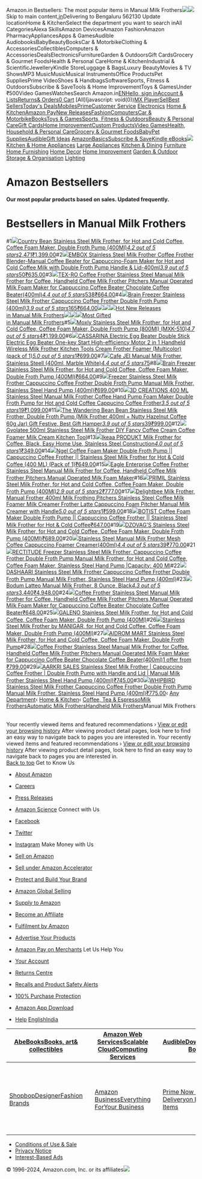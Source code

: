 Amazon.in Bestsellers: The most popular items in Manual Milk Frothers![](//fls-eu.amazon.in/1/batch/1/OP/A21TJRUUN4KGV:257-4543236-4281158:NM6989FAN5HBY8SCHG09$uedata=s:%2Frd%2Fuedata%3Fstaticb%26id%3DNM6989FAN5HBY8SCHG09:0)![](https://m.media-amazon.com/images/G/31/gno/sprites/nav-sprite-global-1x-reorg-privacy._CB541718031_.png)Skip to main content[.in](/ref=nav_logo)Delivering to Bengaluru 562130  Update locationHome & KitchenSelect the department you want to search inAll CategoriesAlexa SkillsAmazon DevicesAmazon FashionAmazon PharmacyAppliancesApps & GamesAudible AudiobooksBabyBeautyBooksCar & MotorbikeClothing & AccessoriesCollectiblesComputers & AccessoriesDealsElectronicsFurnitureGarden & OutdoorsGift CardsGrocery & Gourmet FoodsHealth & Personal CareHome & KitchenIndustrial & ScientificJewelleryKindle StoreLuggage & BagsLuxury BeautyMovies & TV ShowsMP3 MusicMusicMusical InstrumentsOffice ProductsPet SuppliesPrime VideoShoes & HandbagsSoftwareSports, Fitness & OutdoorsSubscribe & SaveTools & Home ImprovementToys & GamesUnder ₹500Video GamesWatchesSearch Amazon.in[EN](/customer-preferences/edit?ie=UTF8&preferencesReturnUrl=%2F&ref_=topnav_lang)[Hello, sign inAccount & Lists](https://www.amazon.in/ap/signin?openid.pape.max_auth_age=0&openid.return_to=https%3A%2F%2Fwww.amazon.in%2Fgp%2Fbestsellers%2Fkitchen%2F51396875031%2Fref%3Dzg_bs_nav_kitchen_3_51396874031%2F%3Fie%3DUTF8%26ref_%3Dnav_ya_signin&openid.identity=http%3A%2F%2Fspecs.openid.net%2Fauth%2F2.0%2Fidentifier_select&openid.assoc_handle=inflex&openid.mode=checkid_setup&openid.claimed_id=http%3A%2F%2Fspecs.openid.net%2Fauth%2F2.0%2Fidentifier_select&openid.ns=http%3A%2F%2Fspecs.openid.net%2Fauth%2F2.0)[Returns& Orders](/gp/css/order-history?ref_=nav_orders_first)[0 Cart](/gp/cart/view.html?ref_=nav_cart) [All](javascript: void(0))[MX Player](/minitv?ref_=nav_avod_desktop_topnav)[Sell](/b/32702023031?node=32702023031&ld=AZINSOANavDesktop_T3&ref_=nav_cs_sell_T3)[Best Sellers](/gp/bestsellers/?ref_=nav_cs_bestsellers)[Today's Deals](/deals?ref_=nav_cs_gb)[Mobiles](/mobile-phones/b/?ie=UTF8&node=1389401031&ref_=nav_cs_mobiles)[Prime](/prime?ref_=nav_cs_primelink_nonmember)[Customer Service](/gp/help/customer/display.html?nodeId=200507590&ref_=nav_cs_help) [Electronics](/electronics/b/?ie=UTF8&node=976419031&ref_=nav_cs_electronics) [Home & Kitchen](/Home-Kitchen/b/?ie=UTF8&node=976442031&ref_=nav_cs_home)[Amazon Pay](/gp/sva/dashboard?ref_=nav_cs_apay)[New Releases](/gp/new-releases/?ref_=nav_cs_newreleases)[Fashion](/gp/browse.html?node=6648217031&ref_=nav_cs_fashion)[Computers](/computers-and-accessories/b/?ie=UTF8&node=976392031&ref_=nav_cs_pc)[Car & Motorbike](/Car-Motorbike-Store/b/?ie=UTF8&node=4772060031&ref_=nav_cs_automotive)[Books](/Books/b/?ie=UTF8&node=976389031&ref_=nav_cs_books)[Toys & Games](/Toys-Games/b/?ie=UTF8&node=1350380031&ref_=nav_cs_toys)[Sports, Fitness & Outdoors](/Sports/b/?ie=UTF8&node=1984443031&ref_=nav_cs_sports)[Beauty & Personal Care](/beauty/b/?ie=UTF8&node=1355016031&ref_=nav_cs_beauty)[Gift Cards](/gift-card-store/b/?ie=UTF8&node=3704982031&ref_=nav_cs_gc)[Home Improvement](/Home-Improvement/b/?ie=UTF8&node=4286640031&ref_=nav_cs_hi)[Custom Products](/Amazon-Custom/b/?ie=UTF8&node=32615889031&ref_=nav_cs_custom)[Video Games](/video-games/b/?ie=UTF8&node=976460031&ref_=nav_cs_video_games)[Health, Household & Personal Care](/health-and-personal-care/b/?ie=UTF8&node=1350384031&ref_=nav_cs_hpc)[Grocery & Gourmet Foods](/Gourmet-Specialty-Foods/b/?ie=UTF8&node=2454178031&ref_=nav_cs_grocery)[Baby](/Baby/b/?ie=UTF8&node=1571274031&ref_=nav_cs_baby)[Pet Supplies](/Pet-Supplies/b/?ie=UTF8&node=2454181031&ref_=nav_cs_pets)[Audible](/Audible-Books-and-Originals/b/?ie=UTF8&node=17941593031&ref_=nav_cs_audible)[Gift Ideas](/gcx/-/gfhz/?ref_=nav_cs_giftfinder) [AmazonBasics](/b/?node=6637738031&ref_=nav_cs_amazonbasics)[Subscribe & Save](/auto-deliveries/landing?ref_=nav_cs_sns)[Kindle eBooks](/Kindle-eBooks/b/?ie=UTF8&node=1634753031&ref_=nav_cs_kindle_books)[![](https://m.media-amazon.com/images/G/31/img16/furniture/megamenu/home_logo._CB485947101_.png)](/Home-Kitchen/b/?ie=UTF8&node=976442031&ref_=topnav_storetab_top_hk_mega) [Kitchen & Home Appliances](/b/?_encoding=UTF8&node=4951860031&ref_=sv_top_hk_mega_1)  [Large Appliances](/b/?_encoding=UTF8&node=1380263031&ref_=sv_top_hk_mega_2)  [Kitchen & Dining](/b/?_encoding=UTF8&node=5925789031&ref_=sv_top_hk_mega_3)  [Furniture](/b/?_encoding=UTF8&node=1380441031&ref_=sv_top_hk_mega_4)  [Home Furnishing](/b/?_encoding=UTF8&node=1380442031&ref_=sv_top_hk_mega_5)  [Home Decor](/b/?_encoding=UTF8&node=1380374031&ref_=sv_top_hk_mega_6)  [Home Improvement](/b/?_encoding=UTF8&node=4286640031&ref_=sv_top_hk_mega_7)  [Garden & Outdoor](/b/?_encoding=UTF8&node=2454175031&ref_=sv_top_hk_mega_8)  [Storage & Organisation](/b/?_encoding=UTF8&node=1380510031&ref_=sv_top_hk_mega_9)  [Lighting](/b/?_encoding=UTF8&node=1380485031&ref_=sv_top_hk_mega_10) 

Amazon Bestsellers
==================

#### Our most popular products based on sales. Updated frequently.

Bestsellers in Manual Milk Frothers
===================================

#1[![](https://images-eu.ssl-images-amazon.com/images/I/61uHi4M2VdL._AC_UL300_SR300,200_.jpg)](/Country-Bean-Stainless-Frother-Double/dp/B08MVF6KB5/ref=zg_bs_g_51396875031_d_sccl_1/257-4543236-4281158?psc=1)[Country Bean Stainless Steel Milk Frother, for Hot and Cold Coffee, Coffee Foam Maker, Double Froth Pump (400Ml)](/Country-Bean-Stainless-Frother-Double/dp/B08MVF6KB5/ref=zg_bs_g_51396875031_d_sccl_1/257-4543236-4281158?psc=1)[*4.2 out of 5 stars*2,471](/product-reviews/B08MVF6KB5/ref=zg_bs_g_51396875031_d_sccl_1_cr/257-4543236-4281158)[₹1,399.00](/Country-Bean-Stainless-Frother-Double/dp/B08MVF6KB5/ref=zg_bs_g_51396875031_d_sccl_1/257-4543236-4281158?psc=1)#2[![](https://images-eu.ssl-images-amazon.com/images/I/616NiEliZuL._AC_UL300_SR300,200_.jpg)](/EMBOX-Frother-Coffee-Blender-Manual-Cappuccino-Foam/dp/B0C2QPYHWD/ref=zg_bs_g_51396875031_d_sccl_2/257-4543236-4281158?psc=1)[EMBOX Stainless Steel Milk Frother Coffee Frother Blender-Manual Coffee Beater for Cappuccino-Foam Maker for Hot and Cold Coffee Milk with Double Froth Pump Handle & Lid-400ml](/EMBOX-Frother-Coffee-Blender-Manual-Cappuccino-Foam/dp/B0C2QPYHWD/ref=zg_bs_g_51396875031_d_sccl_2/257-4543236-4281158?psc=1)[*3.9 out of 5 stars*50](/product-reviews/B0C2QPYHWD/ref=zg_bs_g_51396875031_d_sccl_2_cr/257-4543236-4281158)[₹635.00](/EMBOX-Frother-Coffee-Blender-Manual-Cappuccino-Foam/dp/B0C2QPYHWD/ref=zg_bs_g_51396875031_d_sccl_2/257-4543236-4281158?psc=1)#3[![](https://images-eu.ssl-images-amazon.com/images/I/61pk8Zw+q5L._AC_UL300_SR300,200_.jpg)](/TEX-RO-Stainless-Milk-Cappuccino-Chocolate/dp/B0BC63367L/ref=zg_bs_g_51396875031_d_sccl_3/257-4543236-4281158?psc=1)[TEX-RO Coffee Frother Stainless Steel Manual Milk Frother for Coffee, Handheld Coffee Milk Frother Pitchers,Manual Operated Milk Foam Maker for Cappuccino Coffee Beater Chocolate Coffee Beater(400ml)](/TEX-RO-Stainless-Milk-Cappuccino-Chocolate/dp/B0BC63367L/ref=zg_bs_g_51396875031_d_sccl_3/257-4543236-4281158?psc=1)[*4.4 out of 5 stars*538](/product-reviews/B0BC63367L/ref=zg_bs_g_51396875031_d_sccl_3_cr/257-4543236-4281158)[₹664.00](/TEX-RO-Stainless-Milk-Cappuccino-Chocolate/dp/B0BC63367L/ref=zg_bs_g_51396875031_d_sccl_3/257-4543236-4281158?psc=1)#4[![](https://images-eu.ssl-images-amazon.com/images/I/71y+QdG-hdL._AC_UL300_SR300,200_.jpg)](/Brain-Freezer-Stainless-Frother-Cappuccino/dp/B08FC8R21X/ref=zg_bs_g_51396875031_d_sccl_4/257-4543236-4281158?psc=1)[Brain Freezer Stainless Steel Milk Frother Cappuccino Coffee Frother Double Froth Pump (400ml)](/Brain-Freezer-Stainless-Frother-Cappuccino/dp/B08FC8R21X/ref=zg_bs_g_51396875031_d_sccl_4/257-4543236-4281158?psc=1)[*3.9 out of 5 stars*165](/product-reviews/B08FC8R21X/ref=zg_bs_g_51396875031_d_sccl_4_cr/257-4543236-4281158)[₹664.00](/Brain-Freezer-Stainless-Frother-Cappuccino/dp/B08FC8R21X/ref=zg_bs_g_51396875031_d_sccl_4/257-4543236-4281158?psc=1)[![](https://m.media-amazon.com/images/I/31T7Y0LsBKL.jpg)![](https://m.media-amazon.com/images/I/41L9abPThcL.jpg)![](https://m.media-amazon.com/images/I/414-wKfnSEL.jpg)Hot New Releases  
in Manual Milk Frothers](/gp/new-releases/kitchen/51396875031/ref=zg_bs_tab_t_kitchen_bsnr)[![](https://m.media-amazon.com/images/I/419ennIUPML.jpg)![](https://m.media-amazon.com/images/I/31qjWl19j4L.jpg)![](https://m.media-amazon.com/images/I/41zdDqGxLrL.jpg)Most Gifted  
in Manual Milk Frothers](/gp/most-gifted/kitchen/51396875031/ref=zg_bs_tab_t_kitchen_mg)#5[![](https://images-eu.ssl-images-amazon.com/images/I/415DnxRV4DL._AC_UL300_SR300,200_.jpg)](/Stainless-Frother-Handheld-Pitchers-MXK-510/dp/B0BJF6179V/ref=zg_bs_g_51396875031_d_sccl_5/257-4543236-4281158?psc=1)[Moxly Stainless Steel Milk Frother, for Hot and Cold Coffee, Coffee Foam Maker, Double Froth Pump (800Ml) (MXK-510)](/Stainless-Frother-Handheld-Pitchers-MXK-510/dp/B0BJF6179V/ref=zg_bs_g_51396875031_d_sccl_5/257-4543236-4281158?psc=1)[*4.7 out of 5 stars*4](/product-reviews/B0BJF6179V/ref=zg_bs_g_51396875031_d_sccl_5_cr/257-4543236-4281158)[₹1,199.00](/Stainless-Frother-Handheld-Pitchers-MXK-510/dp/B0BJF6179V/ref=zg_bs_g_51396875031_d_sccl_5/257-4543236-4281158?psc=1)#6[![](https://images-eu.ssl-images-amazon.com/images/I/31T7Y0LsBKL._AC_UL300_SR300,200_.jpg)](/CASSARINA-Electric-High-efficiency-Handheld-Multicolor/dp/B0DJJVSHG7/ref=zg_bs_g_51396875031_d_sccl_6/257-4543236-4281158?psc=1)[CASSARINA Electric Egg Beater Double Stick Electric Egg Beater One-key Start High-efficiency Motor 2 in 1 Handheld Wireless Milk Frother Kitchen Tools Cream Frother Foamer (Multicolor) (pack of 1)](/CASSARINA-Electric-High-efficiency-Handheld-Multicolor/dp/B0DJJVSHG7/ref=zg_bs_g_51396875031_d_sccl_6/257-4543236-4281158?psc=1)[*5.0 out of 5 stars*1](/product-reviews/B0DJJVSHG7/ref=zg_bs_g_51396875031_d_sccl_6_cr/257-4543236-4281158)[₹699.00](/CASSARINA-Electric-High-efficiency-Handheld-Multicolor/dp/B0DJJVSHG7/ref=zg_bs_g_51396875031_d_sccl_6/257-4543236-4281158?psc=1)#7[![](https://images-eu.ssl-images-amazon.com/images/I/61VUdYjV6HL._AC_UL300_SR300,200_.jpg)](/Cafe-JEI-Manual-Frother-Stainless/dp/B09MSJ722B/ref=zg_bs_g_51396875031_d_sccl_7/257-4543236-4281158?psc=1)[Cafe JEI Manual Milk Frother, Stainless Steell (400ml, Marble White)](/Cafe-JEI-Manual-Frother-Stainless/dp/B09MSJ722B/ref=zg_bs_g_51396875031_d_sccl_7/257-4543236-4281158?psc=1)[*4.4 out of 5 stars*75](/product-reviews/B09MSJ722B/ref=zg_bs_g_51396875031_d_sccl_7_cr/257-4543236-4281158)#8[![](https://images-eu.ssl-images-amazon.com/images/I/71y+QdG-hdL._AC_UL300_SR300,200_.jpg)](/Brain-Freezer-Stainless-Frother-Coffee/dp/B0D7LWDFWH/ref=zg_bs_g_51396875031_d_sccl_8/257-4543236-4281158?psc=1)[Brain Freezer Stainless Steel Milk Frother, for Hot and Cold Coffee, Coffee Foam Maker, Double Froth Pump (400Ml)](/Brain-Freezer-Stainless-Frother-Coffee/dp/B0D7LWDFWH/ref=zg_bs_g_51396875031_d_sccl_8/257-4543236-4281158?psc=1)[₹664.00](/Brain-Freezer-Stainless-Frother-Coffee/dp/B0D7LWDFWH/ref=zg_bs_g_51396875031_d_sccl_8/257-4543236-4281158?psc=1)#9[![](https://images-eu.ssl-images-amazon.com/images/I/51GpjQwc2hL._AC_UL300_SR300,200_.jpg)](/Freezer-Stainless-Frother-Cappuccino-Coffee/dp/B0CJLRKHY6/ref=zg_bs_g_51396875031_d_sccl_9/257-4543236-4281158?psc=1)[Freezer Stainless Steel Milk Frother Cappuccino Coffee Frother Double Froth Pump Manual Milk Frother, Stainless Steel Hand Pump (400ml)](/Freezer-Stainless-Frother-Cappuccino-Coffee/dp/B0CJLRKHY6/ref=zg_bs_g_51396875031_d_sccl_9/257-4543236-4281158?psc=1)[₹699.00](/Freezer-Stainless-Frother-Cappuccino-Coffee/dp/B0CJLRKHY6/ref=zg_bs_g_51396875031_d_sccl_9/257-4543236-4281158?psc=1)#10[![](https://images-eu.ssl-images-amazon.com/images/I/41oz6NOOw4L._AC_UL300_SR300,200_.jpg)](/3D-Creations-Stainless-Frother-Coffee/dp/B09M911GK8/ref=zg_bs_g_51396875031_d_sccl_10/257-4543236-4281158?psc=1)[3D CREATIONS 400 ML Stainless Steel Manual Milk Frother Coffee Hand Pump Foam Maker Double Froth Pump for Hot and Cold Coffee Cappucino Coffee Frother](/3D-Creations-Stainless-Frother-Coffee/dp/B09M911GK8/ref=zg_bs_g_51396875031_d_sccl_10/257-4543236-4281158?psc=1)[*3.5 out of 5 stars*19](/product-reviews/B09M911GK8/ref=zg_bs_g_51396875031_d_sccl_10_cr/257-4543236-4281158)[₹1,099.00](/3D-Creations-Stainless-Frother-Coffee/dp/B09M911GK8/ref=zg_bs_g_51396875031_d_sccl_10/257-4543236-4281158?psc=1)#11[![](https://images-eu.ssl-images-amazon.com/images/I/61uGtkatQuL._AC_UL300_SR300,200_.jpg)](/Wandering-Bean-Stainless-Frother-Hazelnut/dp/B09KRJFKTH/ref=zg_bs_g_51396875031_d_sccl_11/257-4543236-4281158?psc=1)[The Wandering Bean Bean Stainless Steel Milk Frother, Double Froth Pump (Milk Frother 400ml + Nutty Hazelnut Coffee 60g Jar) Gift Festive, Best Gift Hamper](/Wandering-Bean-Stainless-Frother-Hazelnut/dp/B09KRJFKTH/ref=zg_bs_g_51396875031_d_sccl_11/257-4543236-4281158?psc=1)[*3.9 out of 5 stars*39](/product-reviews/B09KRJFKTH/ref=zg_bs_g_51396875031_d_sccl_11_cr/257-4543236-4281158)[₹999.00](/Wandering-Bean-Stainless-Frother-Hazelnut/dp/B09KRJFKTH/ref=zg_bs_g_51396875031_d_sccl_11/257-4543236-4281158?psc=1)#12[![](https://images-eu.ssl-images-amazon.com/images/I/51jbK5ivz3L._AC_UL300_SR300,200_.jpg)](/Gvolatee-Stainless-Frother-Coffee-Kitchen/dp/B0BGLPYK1H/ref=zg_bs_g_51396875031_d_sccl_12/257-4543236-4281158?psc=1)[Gvolatee 500ml Stainless Steel Milk Frother DIY Fancy Coffee Cream Coffee Foamer Milk Cream Kitchen Tool](/Gvolatee-Stainless-Frother-Coffee-Kitchen/dp/B0BGLPYK1H/ref=zg_bs_g_51396875031_d_sccl_12/257-4543236-4281158?psc=1)#13[![](https://images-eu.ssl-images-amazon.com/images/I/419xLu45J6L._AC_UL300_SR300,200_.jpg)](/PRODUKT-Frother-Coffee-Stainless-Construction/dp/B0D5BBWLGK/ref=zg_bs_g_51396875031_d_sccl_13/257-4543236-4281158?psc=1)[Ikeaa PRODUKT Milk Frother for Coffee, Black, Easy Home Use, Stainless Steel Construction](/PRODUKT-Frother-Coffee-Stainless-Construction/dp/B0D5BBWLGK/ref=zg_bs_g_51396875031_d_sccl_13/257-4543236-4281158?psc=1)[*4.0 out of 5 stars*1](/product-reviews/B0D5BBWLGK/ref=zg_bs_g_51396875031_d_sccl_13_cr/257-4543236-4281158)[₹349.00](/PRODUKT-Frother-Coffee-Stainless-Construction/dp/B0D5BBWLGK/ref=zg_bs_g_51396875031_d_sccl_13/257-4543236-4281158?psc=1)#14[![](https://images-eu.ssl-images-amazon.com/images/I/51UgtiP1AFL._AC_UL300_SR300,200_.jpg)](/Coffee-Double-Cappuccino-Frother-Stainless/dp/B0C69RR6QY/ref=zg_bs_g_51396875031_d_sccl_14/257-4543236-4281158?psc=1)[Ngel Coffee Foam Maker Double Froth Pump || Cappuccino Coffee Frother || Stainless Steel Milk Frother for Hot & Cold Coffee (400 ML) (Pack of 1)](/Coffee-Double-Cappuccino-Frother-Stainless/dp/B0C69RR6QY/ref=zg_bs_g_51396875031_d_sccl_14/257-4543236-4281158?psc=1)[₹649.00](/Coffee-Double-Cappuccino-Frother-Stainless/dp/B0C69RR6QY/ref=zg_bs_g_51396875031_d_sccl_14/257-4543236-4281158?psc=1)#15[![](https://images-eu.ssl-images-amazon.com/images/I/41L9abPThcL._AC_UL300_SR300,200_.jpg)](/Enterprise-Stainless-Handheld-Pitchers-Operated/dp/B0DPXFJJKB/ref=zg_bs_g_51396875031_d_sccl_15/257-4543236-4281158?psc=1)[Eagle Enterprise Coffee Frother Stainless Steel Manual Milk Frother for Coffee, Handheld Coffee Milk Frother Pitchers,Manual Operated Milk Foam Maker](/Enterprise-Stainless-Handheld-Pitchers-Operated/dp/B0DPXFJJKB/ref=zg_bs_g_51396875031_d_sccl_15/257-4543236-4281158?psc=1)#16[![](https://images-eu.ssl-images-amazon.com/images/I/41XJ2ZP9T1L._AC_UL300_SR300,200_.jpg)](/PRIMIL-Stainless-Frother-Coffee-Double/dp/B0CKHKVTN1/ref=zg_bs_g_51396875031_d_sccl_16/257-4543236-4281158?psc=1)[PRIMIL Stainless Steel Milk Frother, for Hot and Cold Coffee, Coffee Foam Maker, Double Froth Pump (400Ml)](/PRIMIL-Stainless-Frother-Coffee-Double/dp/B0CKHKVTN1/ref=zg_bs_g_51396875031_d_sccl_16/257-4543236-4281158?psc=1)[*2.9 out of 5 stars*2](/product-reviews/B0CKHKVTN1/ref=zg_bs_g_51396875031_d_sccl_16_cr/257-4543236-4281158)[₹777.00](/PRIMIL-Stainless-Frother-Coffee-Double/dp/B0CKHKVTN1/ref=zg_bs_g_51396875031_d_sccl_16/257-4543236-4281158?psc=1)#17[![](https://images-eu.ssl-images-amazon.com/images/I/71yDWqlDq9L._AC_UL300_SR300,200_.jpg)](/Delightbee-Milk-Frothing-Stainless-Cappuccino/dp/B0DQKRNVDG/ref=zg_bs_g_51396875031_d_sccl_17/257-4543236-4281158?psc=1)[Delightbee Milk Frother, Manual Frother 400ml Milk Frothing Pitchers Stainless Steel Coffee Milk Foamer Milk Creamer Frother Latte Cappuccino Foam Pitcher Manual Milk Creamer with Handle](/Delightbee-Milk-Frothing-Stainless-Cappuccino/dp/B0DQKRNVDG/ref=zg_bs_g_51396875031_d_sccl_17/257-4543236-4281158?psc=1)[*5.0 out of 5 stars*1](/product-reviews/B0DQKRNVDG/ref=zg_bs_g_51396875031_d_sccl_17_cr/257-4543236-4281158)[₹599.00](/Delightbee-Milk-Frothing-Stainless-Cappuccino/dp/B0DQKRNVDG/ref=zg_bs_g_51396875031_d_sccl_17/257-4543236-4281158?psc=1)#18[![](https://images-eu.ssl-images-amazon.com/images/I/51s3-uZvi4L._AC_UL300_SR300,200_.jpg)](/BOTIST-Coffee-Cappuccino-Frother-Stainless/dp/B0C71DLQKT/ref=zg_bs_g_51396875031_d_sccl_18/257-4543236-4281158?psc=1)[BOTIST Coffee Foam Maker Double Froth Pump || Cappuccino Coffee Frother || Stainless Steel Milk Frother for Hot & Cold Coffee](/BOTIST-Coffee-Cappuccino-Frother-Stainless/dp/B0C71DLQKT/ref=zg_bs_g_51396875031_d_sccl_18/257-4543236-4281158?psc=1)[₹647.00](/BOTIST-Coffee-Cappuccino-Frother-Stainless/dp/B0C71DLQKT/ref=zg_bs_g_51396875031_d_sccl_18/257-4543236-4281158?psc=1)#19[![](https://images-eu.ssl-images-amazon.com/images/I/31quy5vOv+L._AC_UL300_SR300,200_.jpg)](/DZOVAGS-Stainless-Frother-Coffee-Double/dp/B0D2LKT48M/ref=zg_bs_g_51396875031_d_sccl_19/257-4543236-4281158?psc=1)[DZOVAG'S Stainless Steel Milk Frother, for Hot and Cold Coffee, Coffee Foam Maker, Double Froth Pump (400Ml)](/DZOVAGS-Stainless-Frother-Coffee-Double/dp/B0D2LKT48M/ref=zg_bs_g_51396875031_d_sccl_19/257-4543236-4281158?psc=1)[₹689.00](/DZOVAGS-Stainless-Frother-Coffee-Double/dp/B0D2LKT48M/ref=zg_bs_g_51396875031_d_sccl_19/257-4543236-4281158?psc=1)#20[![](https://images-eu.ssl-images-amazon.com/images/I/61tcH2IbNvL._AC_UL300_SR300,200_.jpg)](/Stainless-Manual-Frother-Cappuccino-Creamer/dp/B08DQSP4T8/ref=zg_bs_g_51396875031_d_sccl_20/257-4543236-4281158?psc=1)[Stainless Steel Manual Milk Frother Mesh Coffee Cappuccino Foamer Creamer(400ml)](/Stainless-Manual-Frother-Cappuccino-Creamer/dp/B08DQSP4T8/ref=zg_bs_g_51396875031_d_sccl_20/257-4543236-4281158?psc=1)[*4.4 out of 5 stars*39](/product-reviews/B08DQSP4T8/ref=zg_bs_g_51396875031_d_sccl_20_cr/257-4543236-4281158)[₹770.00](/Stainless-Manual-Frother-Cappuccino-Creamer/dp/B08DQSP4T8/ref=zg_bs_g_51396875031_d_sccl_20/257-4543236-4281158?psc=1)#21[![](https://images-eu.ssl-images-amazon.com/images/I/61mB4QjlofL._AC_UL300_SR300,200_.jpg)](/RECTITUDE-Stainless-Milk-Cappuccino-Capacity/dp/B0CVQ7849F/ref=zg_bs_g_51396875031_d_sccl_21/257-4543236-4281158?psc=1)[RECTITUDE Freezer Stainless Steel Milk Frother, Cappuccino Coffee Frother Double Froth Pump Manual Milk Frother, for Hot and Cold Coffee, Coffee Foam Maker, Stainless Steel Hand Pump |Capacity: 400 Ml](/RECTITUDE-Stainless-Milk-Cappuccino-Capacity/dp/B0CVQ7849F/ref=zg_bs_g_51396875031_d_sccl_21/257-4543236-4281158?psc=1)#22[![](https://images-eu.ssl-images-amazon.com/images/I/51Q+v3t2TCL._AC_UL300_SR300,200_.jpg)](/DASHAARI-Stainless-Steel-Milk-Frother/dp/B0CTKLB9F3/ref=zg_bs_g_51396875031_d_sccl_22/257-4543236-4281158?psc=1)[DASHAARI Stainless Steel Milk Frother Cappuccino Coffee Frother Double Froth Pump Manual Milk Frother, Stainless Steel Hand Pump (400ml)](/DASHAARI-Stainless-Steel-Milk-Frother/dp/B0CTKLB9F3/ref=zg_bs_g_51396875031_d_sccl_22/257-4543236-4281158?psc=1)#23[![](https://images-eu.ssl-images-amazon.com/images/I/71P04u7GlAL._AC_UL300_SR300,200_.jpg)](/Bodum-Latteo-Frother-Glass-Handle/dp/B00E99MM18/ref=zg_bs_g_51396875031_d_sccl_23/257-4543236-4281158?psc=1)[Bodum Latteo Manual Milk Frother, 8 Ounce, Black](/Bodum-Latteo-Frother-Glass-Handle/dp/B00E99MM18/ref=zg_bs_g_51396875031_d_sccl_23/257-4543236-4281158?psc=1)[*4.3 out of 5 stars*3,440](/product-reviews/B00E99MM18/ref=zg_bs_g_51396875031_d_sccl_23_cr/257-4543236-4281158)[₹4,948.00](/Bodum-Latteo-Frother-Glass-Handle/dp/B00E99MM18/ref=zg_bs_g_51396875031_d_sccl_23/257-4543236-4281158?psc=1)#24[![](https://images-eu.ssl-images-amazon.com/images/I/61NBxCAdyPL._AC_UL300_SR300,200_.jpg)](/Stainless-Handheld-Pitchers-Cappuccino-Chocolate/dp/B0DJH3TK6N/ref=zg_bs_g_51396875031_d_sccl_24/257-4543236-4281158?psc=1)[Coffee Frother Stainless Steel Manual Milk Frother for Coffee, Handheld Coffee Milk Frother Pitchers,Manual Operated Milk Foam Maker for Cappuccino Coffee Beater Chocolate Coffee Beater](/Stainless-Handheld-Pitchers-Cappuccino-Chocolate/dp/B0DJH3TK6N/ref=zg_bs_g_51396875031_d_sccl_24/257-4543236-4281158?psc=1)[₹648.00](/Stainless-Handheld-Pitchers-Cappuccino-Chocolate/dp/B0DJH3TK6N/ref=zg_bs_g_51396875031_d_sccl_24/257-4543236-4281158?psc=1)#25[![](https://images-eu.ssl-images-amazon.com/images/I/51Nix8VOZPL._AC_UL300_SR300,200_.jpg)](/GALENO-Stainless-Milk-Frother-Coffee/dp/B0BSH17NT8/ref=zg_bs_g_51396875031_d_sccl_25/257-4543236-4281158?psc=1)[GALENO Stainless Steel Milk Frother, for Hot and Cold Coffee, Coffee Foam Maker, Double Froth Pump (400Ml)](/GALENO-Stainless-Milk-Frother-Coffee/dp/B0BSH17NT8/ref=zg_bs_g_51396875031_d_sccl_25/257-4543236-4281158?psc=1)#26[![](https://images-eu.ssl-images-amazon.com/images/I/314e0ZZeQjL._AC_UL300_SR300,200_.jpg)](/Stainless-Frother-MANIGAR-Coffee-Double/dp/B0D687VPZT/ref=zg_bs_g_51396875031_d_sccl_26/257-4543236-4281158?psc=1)[Stainless Steel Milk Frother by MANIGAR, for Hot and Cold Coffee, Coffee Foam Maker, Double Froth Pump (400Ml)](/Stainless-Frother-MANIGAR-Coffee-Double/dp/B0D687VPZT/ref=zg_bs_g_51396875031_d_sccl_26/257-4543236-4281158?psc=1)#27[![](https://images-eu.ssl-images-amazon.com/images/I/41wCUaIBZ7L._AC_UL300_SR300,200_.jpg)](/AIDROM-MART-Stainless-Frother-Coffee/dp/B0BR44ZHZF/ref=zg_bs_g_51396875031_d_sccl_27/257-4543236-4281158?psc=1)[AIDROM MART Stainless Steel Milk Frother, for Hot and Cold Coffee, Coffee Foam Maker, Double Froth Pump](/AIDROM-MART-Stainless-Frother-Coffee/dp/B0BR44ZHZF/ref=zg_bs_g_51396875031_d_sccl_27/257-4543236-4281158?psc=1)#28[![](https://images-eu.ssl-images-amazon.com/images/I/71D-7aBAcBL._AC_UL300_SR300,200_.jpg)](/Coffee-Frother-Stainless-Milk-Cappuccino/dp/B0D9NFX2KQ/ref=zg_bs_g_51396875031_d_sccl_28/257-4543236-4281158?psc=1)[Coffee Frother Stainless Steel Manual Milk Frother for Coffee, Handheld Coffee Milk Frother Pitchers,Manual Operated Milk Foam Maker for Cappuccino Coffee Beater Chocolate Coffee Beater(400ml)](/Coffee-Frother-Stainless-Milk-Cappuccino/dp/B0D9NFX2KQ/ref=zg_bs_g_51396875031_d_sccl_28/257-4543236-4281158?psc=1)[1 offer from ₹799.00](/Coffee-Frother-Stainless-Milk-Cappuccino/dp/B0D9NFX2KQ/ref=zg_bs_g_51396875031_d_sccl_28/257-4543236-4281158?psc=1)#29[![](https://images-eu.ssl-images-amazon.com/images/I/61RoRf5J42L._AC_UL300_SR300,200_.jpg)](/AARKRI-SALES-Stainless-Frother-Cappuccino/dp/B0CTCQRNHM/ref=zg_bs_g_51396875031_d_sccl_29/257-4543236-4281158?psc=1)[AARKRI SALES Stainless Steel Milk Frother | Cappuccino Coffee Frother | Double Froth Pump with Handle and Lid | Manual Milk Frother Stainless Steel Hand Pump (400ml)](/AARKRI-SALES-Stainless-Frother-Cappuccino/dp/B0CTCQRNHM/ref=zg_bs_g_51396875031_d_sccl_29/257-4543236-4281158?psc=1)[₹745.00](/AARKRI-SALES-Stainless-Frother-Cappuccino/dp/B0CTCQRNHM/ref=zg_bs_g_51396875031_d_sccl_29/257-4543236-4281158?psc=1)#30[![](https://images-eu.ssl-images-amazon.com/images/I/31OBSACnYqL._AC_UL300_SR300,200_.jpg)](/WHIPBIRD-Stainless-Milk-Frother-Cappuccino/dp/B0CSX8WZ8Z/ref=zg_bs_g_51396875031_d_sccl_30/257-4543236-4281158?psc=1)[WHIPBIRD Stainless Steel Milk Frother Cappuccino Coffee Frother Double Froth Pump Manual Milk Frother, Stainless Steel Hand Pump (400ml)](/WHIPBIRD-Stainless-Milk-Frother-Cappuccino/dp/B0CSX8WZ8Z/ref=zg_bs_g_51396875031_d_sccl_30/257-4543236-4281158?psc=1)[₹775.00](/WHIPBIRD-Stainless-Milk-Frother-Cappuccino/dp/B0CSX8WZ8Z/ref=zg_bs_g_51396875031_d_sccl_30/257-4543236-4281158?psc=1)‹ [Any Department](/gp/bestsellers/ref=zg_bs_unv_kitchen_0_51396875031_5)‹ [Home & Kitchen](/gp/bestsellers/kitchen/ref=zg_bs_unv_kitchen_1_51396875031_4)‹ [Coffee, Tea & Espresso](/gp/bestsellers/kitchen/1379960031/ref=zg_bs_unv_kitchen_2_51396875031_3)[Milk Frothers](/gp/bestsellers/kitchen/1379965031/ref=zg_bs_unv_kitchen_3_51396875031_2)[Automatic Milk Frothers](/gp/bestsellers/kitchen/51396874031/ref=zg_bs_nav_kitchen_3_51396875031)[Handheld Milk Frothers](/gp/bestsellers/kitchen/51396872031/ref=zg_bs_nav_kitchen_3_51396875031)Manual Milk Frothers  

|  |
| --- |

 Your recently viewed items and featured recommendations  ›  [View or edit your browsing history](/gp/history)  After viewing product detail pages, look here to find an easy way to navigate back to pages you are interested in.  Your recently viewed items and featured recommendations  ›  [View or edit your browsing history](/gp/history)  After viewing product detail pages, look here to find an easy way to navigate back to pages you are interested in.   
 [Back to top](javascript:void(0)) Get to Know Us

* [About Amazon](https://www.aboutamazon.in/?utm_source=gateway&utm_medium=footer)
* [Careers](https://amazon.jobs)
* [Press Releases](https://press.aboutamazon.in/?utm_source=gateway&utm_medium=footer)
* [Amazon Science](https://www.amazon.science)
Connect with Us

* [Facebook](https://www.amazon.in/gp/redirect.html/ref=footer_fb?location=http://www.facebook.com/AmazonIN&token=2075D5EAC7BB214089728E2183FD391706D41E94&6)
* [Twitter](https://www.amazon.in/gp/redirect.html/ref=footer_twitter?location=http://twitter.com/AmazonIN&token=A309DFBFCB1E37A808FF531934855DC817F130B6&6)
* [Instagram](https://www.amazon.in/gp/redirect.html?location=https://www.instagram.com/amazondotin&token=264882C912E9D005CB1D9B61F12E125D5DF9BFC7&source=standards)
Make Money with Us

* [Sell on Amazon](/b/?node=2838698031&ld=AZINSOANavDesktopFooter_C&ref_=nav_footer_sell_C)
* [Sell under Amazon Accelerator](https://accelerator.amazon.in/?ref_=map_1_b2b_GW_FT)
* [Protect and Build Your Brand](https://brandservices.amazon.in/?ref=AOINABRLGNRFOOT&ld=AOINABRLGNRFOOT)
* [Amazon Global Selling](https://sell.amazon.in/grow-your-business/amazon-global-selling.html?ld=AZIN_Footer_V1&ref=AZIN_Footer_V1)
* [Supply to Amazon](https://supply.amazon.com/?ref_=footer_sta&lang=en-IN)
* [Become an Affiliate](https://affiliate-program.amazon.in/?utm_campaign=assocshowcase&utm_medium=footer&utm_source=GW&ref_=footer_assoc)
* [Fulfilment by Amazon](https://services.amazon.in/services/fulfilment-by-amazon/benefits.html/ref=az_footer_fba?ld=AWRGINFBAfooter)
* [Advertise Your Products](https://advertising.amazon.in/?ref=Amz.in)
* [Amazon Pay on Merchants](https://www.amazonpay.in/merchant)
Let Us Help You

* [Your Account](/gp/css/homepage.html?ref_=footer_ya)
* [Returns Centre](/gp/css/returns/homepage.html?ref_=footer_hy_f_4)
* [Recalls and Product Safety Alerts](https://www.amazon.in/your-product-safety-alerts?ref_=footer_bsx_ypsa)
* [100% Purchase Protection](/gp/help/customer/display.html?nodeId=201083470&ref_=footer_swc)
* [Amazon App Download](/gp/browse.html?node=6967393031&ref_=footer_mobapp)
* [Help](/gp/help/customer/display.html?nodeId=200507590&ref_=footer_gw_m_b_he)
[English](/customer-preferences/edit?ie=UTF8&preferencesReturnUrl=%2F&ref_=footer_lang)[India](/customer-preferences/country?ie=UTF8&preferencesReturnUrl=%2F&ref_=footer_icp_cp)

| [AbeBooksBooks, art& collectibles](https://www.abebooks.com/) |  | [Amazon Web ServicesScalable CloudComputing Services](https://aws.amazon.com/what-is-cloud-computing/?sc_channel=EL&sc_campaign=IN_amazonfooter) |  | [AudibleDownloadAudio Books](https://www.audible.in/) |  | [IMDbMovies, TV& Celebrities](https://www.imdb.com/) |
| --- | --- | --- | --- | --- | --- | --- |
|  |
| [ShopbopDesignerFashion Brands](https://www.shopbop.com/) |  | [Amazon BusinessEverything ForYour Business](/business?ref=footer_aingw) |  | [Prime Now 2-Hour Deliveryon Everyday Items](/now?ref=footer_amznow) |  | [Amazon Prime Music100 million songs, ad-freeOver 15 million podcast episodes](/music/prime?ref=footer_apm) |

* [Conditions of Use & Sale](/gp/help/customer/display.html?nodeId=200545940&ref_=footer_cou)
* [Privacy Notice](/gp/help/customer/display.html?nodeId=200534380&ref_=footer_privacy)
* [Interest-Based Ads](/gp/help/customer/display.html?nodeId=202075050&ref_=footer_iba)

© 1996-2024, Amazon.com, Inc. or its affiliates![](//fls-eu.amazon.in/1/batch/1/OP/A21TJRUUN4KGV:257-4543236-4281158:NM6989FAN5HBY8SCHG09$uedata=s:%2Frd%2Fuedata%3Fnoscript%26id%3DNM6989FAN5HBY8SCHG09:0)